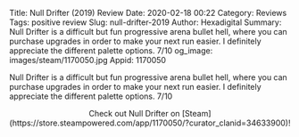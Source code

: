 Title: Null Drifter (2019) Review
Date: 2020-02-18 00:22
Category: Reviews
Tags: positive review
Slug: null-drifter-2019
Author: Hexadigital
Summary: Null Drifter is a difficult but fun progressive arena bullet hell, where you can purchase upgrades in order to make your next run easier. I definitely appreciate the different palette options. 7/10
og_image: images/steam/1170050.jpg
Appid: 1170050

Null Drifter is a difficult but fun progressive arena bullet hell, where you can purchase upgrades in order to make your next run easier. I definitely appreciate the different palette options. 7/10

<center>Check out Null Drifter on [Steam](https://store.steampowered.com/app/1170050/?curator_clanid=34633900)!</center>
